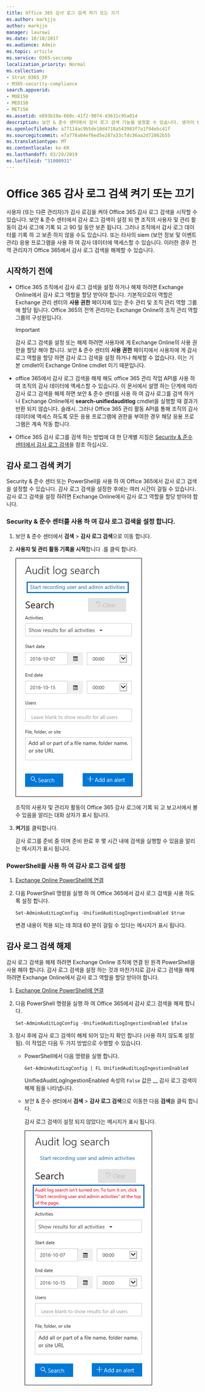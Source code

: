 ```yaml
---
title: Office 365 감사 로그 검색 켜기 또는 끄기
ms.author: markjjo
author: markjjo
manager: laurawi
ms.date: 10/18/2017
ms.audience: Admin
ms.topic: article
ms.service: O365-seccomp
localization_priority: Normal
ms.collection:
- Strat_O365_IP
- M365-security-compliance
search.appverid:
- MOE150
- MED150
- MET150
ms.assetid: e893b19a-660c-41f2-9074-d3631c95a014
description: 보안 & 준수 센터에서 감사 로그 검색 기능을 설정할 수 있습니다. 생각이 변경 되 면 언제 든 지 설정을 해제할 수 있습니다. 감사 로그 검색이 해제 되 면 관리자가 조직의 사용자 및 관리자 활동에 대 한 Office 365 감사 로그를 검색할 수 없습니다.
ms.openlocfilehash: a77114ac9b5de18d4718a543983f7a1f94ebc41f
ms.sourcegitcommit: e7a776a04ef6ed5e287a33cfdc36aa2d72862b55
ms.translationtype: MT
ms.contentlocale: ko-KR
ms.lasthandoff: 03/29/2019
ms.locfileid: "31000931"
---
```

# <a name="turn-office-365-audit-log-search-on-or-off"></a>Office 365 감사 로그 검색 켜기 또는 끄기

사용자 (또는 다른 관리자)가 감사 로깅을 켜야 Office 365 감사 로그 검색을 시작할 수 있습니다. 보안 & 준수 센터에서 감사 로그 검색이 설정 되 면 조직의 사용자 및 관리 활동이 감사 로그에 기록 되 고 90 일 동안 보존 됩니다. 그러나 조직에서 감사 로그 데이터를 기록 하 고 보존 하지 않을 수도 있습니다. 또는 타사의 siem (보안 정보 및 이벤트 관리) 응용 프로그램을 사용 하 여 감사 데이터에 액세스할 수 있습니다. 이러한 경우 전역 관리자가 Office 365에서 감사 로그 검색을 해제할 수 있습니다.
  
## <a name="before-you-begin"></a>시작하기 전에

- Office 365 조직에서 감사 로그 검색을 설정 하거나 해제 하려면 Exchange Online에서 감사 로그 역할을 할당 받아야 합니다. 기본적으로이 역할은 Exchange 관리 센터의 **사용 권한** 페이지에 있는 준수 관리 및 조직 관리 역할 그룹에 할당 됩니다. Office 365의 전역 관리자는 Exchange Online의 조직 관리 역할 그룹의 구성원입니다. 
    
    > [!IMPORTANT]
    > 감사 로그 검색을 설정 또는 해제 하려면 사용자에 게 Exchange Online의 사용 권한을 할당 해야 합니다. 보안 & 준수 센터의 **사용 권한** 페이지에서 사용자에 게 감사 로그 역할을 할당 하면 감사 로그 검색을 설정 하거나 해제할 수 없습니다. 이는 기본 cmdlet이 Exchange Online cmdlet 이기 때문입니다. 
  
- office 365에서 감사 로그 검색을 해제 해도 office 365 관리 작업 API를 사용 하 여 조직의 감사 데이터에 액세스할 수 있습니다. 이 문서에서 설명 하는 단계에 따라 감사 로그 검색을 해제 하면 보안 & 준수 센터를 사용 하 여 감사 로그를 검색 하거나 Exchange Online에서 **search-unifiedauditlog** cmdlet을 실행할 때 결과가 반환 되지 않습니다. 슬래시. 그러나 Office 365 관리 활동 API를 통해 조직의 감사 데이터에 액세스 하도록 모든 응용 프로그램에 권한을 부여한 경우 해당 응용 프로그램은 계속 작동 합니다. 
    
- Office 365 감사 로그를 검색 하는 방법에 대 한 단계별 지침은 [Security & 준수 센터에서 감사 로그 검색](search-the-audit-log-in-security-and-compliance.md)을 참조 하십시오.
    
## <a name="turn-on-audit-log-search"></a>감사 로그 검색 켜기

Security & 준수 센터 또는 PowerShell을 사용 하 여 Office 365에서 감사 로그 검색을 설정할 수 있습니다. 감사 로그 검색을 설정한 후에는 여러 시간이 걸릴 수 있습니다. 감사 로그 검색을 설정 하려면 Exchange Online에서 감사 로그 역할을 할당 받아야 합니다.
  
### <a name="use-the-security--compliance-center-to-turn-on-audit-log-search"></a>Security & 준수 센터를 사용 하 여 감사 로그 검색을 설정 합니다.

1. 보안 & 준수 센터에서 **검색** \> **감사 로그 검색**으로 이동 합니다.
    
2. **사용자 및 관리 활동 기록을 시작**합니다 .를 클릭 합니다.
    
    ![사용자 및 관리 활동 기록 시작을 클릭 하 여 감사를 설정 합니다.](media/39a9d35f-88d0-4bbe-a962-0be2f838e2bf.png)
  
    조직의 사용자 및 관리자 활동이 Office 365 감사 로그에 기록 되 고 보고서에서 볼 수 있음을 알리는 대화 상자가 표시 됩니다. 
    
3. **켜기**를 클릭합니다.
    
    감사 로그를 준비 중 이며 준비 완료 후 몇 시간 내에 검색을 실행할 수 있음을 알리는 메시지가 표시 됩니다.
    
### <a name="use-powershell-to-turn-on-audit-log-search"></a>PowerShell을 사용 하 여 감사 로그 검색 설정

1. [Exchange Online PowerShell에 연결](https://go.microsoft.com/fwlink/p/?LinkID=396554)
    
2. 다음 PowerShell 명령을 실행 하 여 Office 365에서 감사 로그 검색을 사용 하도록 설정 합니다.
    
    ```
    Set-AdminAuditLogConfig -UnifiedAuditLogIngestionEnabled $true
    ```

    변경 내용이 적용 되는 데 최대 60 분이 걸릴 수 있다는 메시지가 표시 됩니다.
  
## <a name="turn-off-audit-log-search"></a>감사 로그 검색 해제

감사 로그 검색을 해제 하려면 Exchange Online 조직에 연결 된 원격 PowerShell을 사용 해야 합니다. 감사 로그 검색을 설정 하는 것과 마찬가지로 감사 로그 검색을 해제 하려면 Exchange Online에서 감사 로그 역할을 할당 받아야 합니다.
  
1. [Exchange Online PowerShell에 연결](https://go.microsoft.com/fwlink/p/?LinkID=396554)
    
2. 다음 PowerShell 명령을 실행 하 여 Office 365에서 감사 로그 검색을 해제 합니다.
    
    ```
    Set-AdminAuditLogConfig -UnifiedAuditLogIngestionEnabled $false
    ```

3. 잠시 후에 감사 로그 검색이 해제 되어 있는지 확인 합니다 (사용 하지 않도록 설정 됨). 이 작업은 다음 두 가지 방법으로 수행할 수 있습니다.
    
    - PowerShell에서 다음 명령을 실행 합니다.

        ```
        Get-AdminAuditLogConfig | FL UnifiedAuditLogIngestionEnabled
        ```

        UnifiedAuditLogIngestionEnabled 속성의 `False` 값은 __ 감사 로그 검색이 해제 됨을 나타냅니다. 
    
    - 보안 & 준수 센터에서 **검색** \> **감사 로그 검색**으로 이동한 다음 **검색**을 클릭 합니다.
    
      감사 로그 검색이 설정 되지 않았다는 메시지가 표시 됩니다. 
    
      ![감사가 해제 된 경우 메시지가 표시 됨](media/dca53da6-1cbe-4fa3-9860-f0d674de9538.png)

